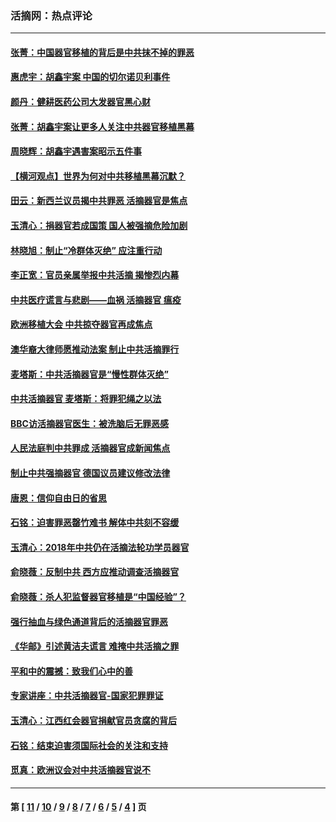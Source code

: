 ### 活摘网：热点评论
---
#### [张菁：中国器官移植的背后是中共抹不掉的罪恶](../../pages/nf5879/n13974977.md?06100430) 
#### [惠虎宇：胡鑫宇案 中国的切尔诺贝利事件](../../pages/nf5879/n13942916.md?06100430) 
#### [颜丹：健耕医药公司大发器官黑心财](../../pages/nf5879/n13940134.md?06100430) 
#### [张菁：胡鑫宇案让更多人关注中共器官移植黑幕](../../pages/nf5879/n13929073.md?06100430) 
#### [周晓辉：胡鑫宇遇害案昭示五件事](../../pages/nf5879/n13921870.md?06100430) 
#### [【横河观点】世界为何对中共移植黑幕沉默？](../../pages/nf5879/n13244249.md?06100430) 
#### [田云：新西兰议员揭中共罪恶 活摘器官是焦点](../../pages/nf5879/n13070629.md?06100430) 
#### [玉清心：捐器官若成国策 国人被强摘危险加剧](../../pages/nf5879/n12802713.md?06100430) 
#### [林晓旭：制止“冷群体灭绝” 应注重行动](../../pages/nf5879/n12779736.md?06100430) 
#### [李正宽：官员亲属举报中共活摘 揭惨烈内幕](../../pages/nf5879/n12684490.md?06100430) 
#### [中共医疗谎言与悲剧——血祸 活摘器官 瘟疫](../../pages/nf5879/n12372103.md?06100430) 
#### [欧洲移植大会 中共掠夺器官再成焦点](../../pages/nf5879/n11538883.md?06100430) 
#### [澳华裔大律师愿推动法案 制止中共活摘罪行](../../pages/nf5879/n11377039.md?06100430) 
#### [麦塔斯：中共活摘器官是“慢性群体灭绝”](../../pages/nf5879/n11350529.md?06100430) 
#### [中共活摘器官 麦塔斯：将罪犯绳之以法](../../pages/nf5879/n11347973.md?06100430) 
#### [BBC访活摘器官医生：被洗脑后无罪恶感](../../pages/nf5879/n11335935.md?06100430) 
#### [人民法庭判中共罪成 活摘器官成新闻焦点](../../pages/nf5879/n11331578.md?06100430) 
#### [制止中共强摘器官 德国议员建议修改法律](../../pages/nf5879/n11249451.md?06100430) 
#### [唐恩：信仰自由日的省思](../../pages/nf5879/n11003525.md?06100430) 
#### [石铭：迫害罪恶罄竹难书  解体中共刻不容缓](../../pages/nf5879/n10942855.md?06100430) 
#### [玉清心：2018年中共仍在活摘法轮功学员器官](../../pages/nf5879/n10914646.md?06100430) 
#### [俞晓薇：反制中共 西方应推动调查活摘器官](../../pages/nf5879/n10794671.md?06100430) 
#### [俞晓薇：杀人犯监督器官移植是“中国经验”？](../../pages/nf5879/n10466427.md?06100430) 
#### [强行抽血与绿色通道背后的活摘器官罪恶](../../pages/nf5879/n10004708.md?06100430) 
#### [《华邮》引述黄洁夫谎言 难掩中共活摘之罪](../../pages/nf5879/n9642309.md?06100430) 
#### [平和中的震撼：致我们心中的善](../../pages/nf5879/n9021123.md?06100430) 
#### [专家讲座：中共活摘器官-国家犯罪罪证](../../pages/nf5879/n8828153.md?06100430) 
#### [玉清心：江西红会器官捐献官员贪腐的背后](../../pages/nf5879/n8522122.md?06100430) 
#### [石铭：结束迫害须国际社会的关注和支持](../../pages/nf5879/n8443497.md?06100430) 
#### [觅真：欧洲议会对中共活摘器官说不](../../pages/nf5879/n8337486.md?06100430) 

---
#### 第 [ [11](./11.md?06100430) / [10](./10.md?06100430) / [9](./9.md?06100430) / [8](./8.md?06100430) / [7](./7.md?06100430) / [6](./6.md?06100430) / [5](./5.md?06100430) / [4](./4.md?06100430) ] 页
